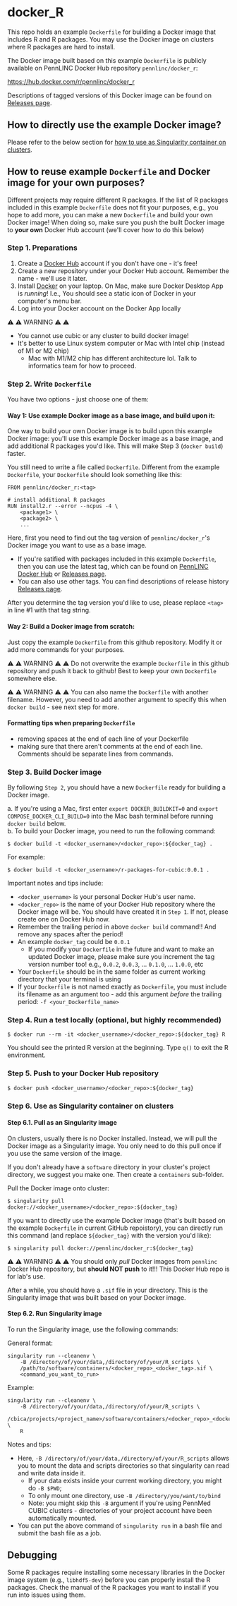 # docker_R
This repo holds an example `Dockerfile` for building a Docker image that includes R and R packages.
You may use the Docker image on clusters where R packages are hard to install.

The Docker image built based on this example `Dockerfile` is publicly available on PennLINC Docker Hub repository `pennlinc/docker_r`: 

https://hub.docker.com/r/pennlinc/docker_r

Descriptions of tagged versions of this Docker image can be found on [Releases page](https://github.com/PennLINC/docker_R/releases).

## How to directly use the example Docker image?
Please refer to the below section for [how to use as Singularity container on clusters](#step-6-use-as-singularity-container-on-clusters).

## How to reuse example `Dockerfile` and Docker image for your own purposes?
Different projects may require different R packages. If the list of R packages included in this example `Dockerfile`
does not fit your purposes, e.g., you hope to add more, you can make a new `Dockerfile` and build your own Docker image!
When doing so, make sure you push the built Docker image to **your own** Docker Hub account (we'll cover how to do this below)

### Step 1. Preparations
1. Create a [Docker Hub](https://hub.docker.com/) account if you don't have one - it's free!  
2. Create a new repository under your Docker Hub account. Remember the name - we'll use it later.
3. Install [Docker](https://docs.docker.com/get-docker/) on your laptop. On Mac, make sure Docker Desktop App is *running*! I.e., You should see a static icon of Docker in your computer's menu bar.
4. Log into your Docker account on the Docker App locally 

    
⚠️ ⚠️ WARNING ⚠️ ⚠️
* You cannot use cubic or any cluster to build docker image!
* It's better to use Linux system computer or Mac with Intel chip (instead of M1 or M2 chip)
  * Mac with M1/M2 chip has different architecture lol. Talk to informatics team for how to proceed.
  
### Step 2. Write `Dockerfile`
You have two options - just choose one of them:

#### Way 1: Use example Docker image as a base image, and build upon it:
One way to build your own Docker image is to build upon this example Docker image: you'll use this example Docker image as a base image, and add additional R packages you'd like. This will make Step 3 (`docker build`) faster.

You still need to write a file called `Dockerfile`. Different from the example `Dockerfile`, your `Dockerfile` should look something like this:

```
FROM pennlinc/docker_r:<tag>

# install additional R packages 
RUN install2.r --error --ncpus -4 \
    <package1> \
    <package2> \
    ...
```

Here, first you need to find out the tag version of `pennlinc/docker_r`'s Docker image you want to use as a base image.
* If you're satified with packages included in this example `Dockerfile`, then you can use the latest tag, which can be found on [PennLINC Docker Hub](https://hub.docker.com/r/pennlinc/docker_r) or [Releases page](https://github.com/PennLINC/docker_R/releases). 
* You can also use other tags. You can find descriptions of release history [Releases page](https://github.com/PennLINC/docker_R/releases).

After you determine the tag version you'd like to use, please replace `<tag>` in line #1 with that tag string.

#### Way 2: Build a Docker image from scratch:
Just copy the example `Dockerfile` from this github repository. Modify it or add more commands for your purposes.

⚠️ ⚠️ WARNING ⚠️ ⚠️ Do not overwrite the example `Dockerfile` in this github repository and push it back to github! Best to keep your own `Dockerfile` somewhere else.

⚠️ ⚠️ WARNING ⚠️ ⚠️ You can also name the `Dockerfile` with another filename. However, you need to add another argument to specify this when `docker build` - see next step for more.

#### Formatting tips when preparing `Dockerfile`
* removing spaces at the end of each line of your Dockerfile
* making sure that there aren't comments at the end of each line. Comments should be separate lines from commands. 

### Step 3. Build Docker image
By following `Step 2`, you should have a new `Dockerfile` ready for building a Docker image.

a. If you're using a Mac, first enter `export DOCKER_BUILDKIT=0` and `export COMPOSE_DOCKER_CLI_BUILD=0` into the Mac bash terminal before running `docker build` below.  
b. To build your Docker image, you need to run the following command:
 
```
$ docker build -t <docker_username>/<docker_repo>:${docker_tag} .
```

For example:
```
$ docker build -t <docker_username>/r-packages-for-cubic:0.0.1 .
```

Important notes and tips include:
* `<docker_username>` is your personal Docker Hub's user name.
* `<docker_repo>` is the name of your Docker Hub repository where the Docker image will be. You should have created it in `Step 1`. If not, please create one on Docker Hub now.
* Remember the trailing period in above `docker build` command!! And remove any spaces after the period!
* An example `docker_tag` could be `0.0.1`
    * If you modify your `Dockerfile` in the future and want to make an updated Docker image, please make sure you increment the tag version number too! e.g., `0.0.2`, `0.0.3`, ... `0.1.0`, ... `1.0.0`, etc
* Your `Dockerfile` should be in the same folder as current working directory that your terminal is using
* If your `Dockerfile` is not named exactly as `Dockerfile`, you must include its filename as an argument too - add this argument *before* the trailing period: `-f <your_Dockerfile_name>`

### Step 4. Run a test locally (optional, but highly recommended)
 
```
$ docker run --rm -it <docker_username>/<docker_repo>:${docker_tag} R
```

You should see the printed R version at the beginning. Type `q()` to exit the R environment.

### Step 5. Push to your Docker Hub repository
 
```
$ docker push <docker_username>/<docker_repo>:${docker_tag}
```

### Step 6. Use as Singularity container on clusters
#### Step 6.1. Pull as an Singularity image
On clusters, usually there is no Docker installed. Instead, we will pull the Docker image as a Singularity image. You only need to do this pull once if you use the same version of the image.

If you don't already have a `software` directory in your cluster's project directory, we suggest you make one. Then create a `containers` sub-folder.

Pull the Docker image onto cluster:
 
```
$ singularity pull docker://<docker_username>/<docker_repo>:${docker_tag}
```

If you want to directly use the example Docker image (that's built based on the example `Dockerfile` in current GitHub repoistory), you can directly run this command (and replace `${docker_tag}` with the version you'd like):

```
$ singularity pull docker://pennlinc/docker_r:${docker_tag}
```

⚠️ ⚠️ WARNING ⚠️ ⚠️ You should only *pull* Docker images from `pennlinc` Docker Hub repository, but **should NOT push** to it!!! This Docker Hub repo is for lab's use.

After a while, you should have a `.sif` file in your directory. This is the Singularity image that was built based on your Docker image.

#### Step 6.2. Run Singularity image
To run the Singularity image, use the following commands:
 
General format:
```
singularity run --cleanenv \
    -B /directory/of/your/data,/directory/of/your/R_scripts \
    /path/to/software/containers/<docker_repo>_<docker_tag>.sif \
    <command_you_want_to_run>
```

Example:
```
singularity run --cleanenv \
    -B /directory/of/your/data,/directory/of/your/R_scripts \
    /cbica/projects/<project_name>/software/containers/<docker_repo>_<docker_tag>.sif \
    R
```

Notes and tips:
* Here, `-B /directory/of/your/data,/directory/of/your/R_scripts` allows you to mount the data and scripts directories so that singularity can read and write data inside it. 
    * If your data exists inside your current working directory, you might do `-B $PWD`;
    * To only mount one directory, use `-B /directory/you/want/to/bind`
    * Note: you might skip this `-B` argument if you're using PennMed CUBIC clusters - directories of your project account have been automatically mounted.
* You can put the above command of `singularity run` in a bash file and submit the bash file as a job.

## Debugging
Some R packages require installing some necessary libraries in the Docker image system (e.g., `libhdf5-dev`)
before you can properly install the R packages. Check the manual of the R packages you want to install if you run into issues
using them.


